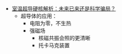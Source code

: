- [室温超导硬核解析：未来已来还是科学骗局？](https://www.youtube.com/watch?v=_PLKbvHroi0)
	- 超导体的应用：
		- 电阻为零，不生热
		- 强磁场
			- 核磁共振会照的更清晰
			- 托卡马克装置